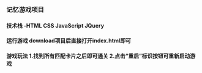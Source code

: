 ### 记忆游戏项目
#### 技术栈 -HTML CSS JavaScript JQuery
#### 运行游戏 download项目后直接打开index.html即可
#### 游戏玩法 1.找到所有匹配卡片之后即可通关 2.点击“重启”标识按钮可重新启动游戏
